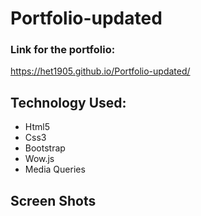 # Portfolio-updated
### Link for the portfolio:
 https://het1905.github.io/Portfolio-updated/

## Technology Used:
* Html5
* Css3
* Bootstrap
* Wow.js
* Media Queries

## Screen Shots

